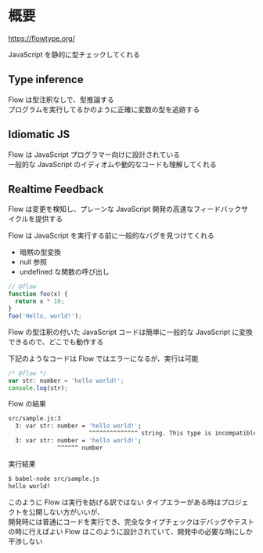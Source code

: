 # 概要

https://flowtype.org/

JavaScript を静的に型チェックしてくれる

## Type inference
Flow は型注釈なしで、型推論する  
プログラムを実行してるかのように正確に変数の型を追跡する


## Idiomatic JS
Flow は JavaScript プログラマー向けに設計されている  
一般的な JavaScript のイディオムや動的なコードも理解してくれる


## Realtime Feedback
Flow は変更を検知し、プレーンな JavaScript 開発の高速なフィードバックサイクルを提供する


Flow は JavaScript を実行する前に一般的なバグを見つけてくれる
- 暗黙の型変換
- null 参照
- undefined な関数の呼び出し

```javascript
// @flow
function foo(x) {
  return x * 10;
}
foo('Hello, world!');
```

Flow の型注釈の付いた JavaScript コードは簡単に一般的な JavaScript に変換できるので、どこでも動作する

下記のようなコードは Flow ではエラーになるが、実行は可能

```javascript
/* @flow */
var str: number = 'hello world!';
console.log(str);
```

Flow の結果

```bash
src/sample.js:3
  3: var str: number = 'hello world!';
                       ^^^^^^^^^^^^^^ string. This type is incompatible with
  3: var str: number = 'hello world!';
              ^^^^^^ number
```

実行結果

```bash
$ babel-node src/sample.js
hello world!
```

このように Flow は実行を妨げる訳ではない
タイプエラーがある時はプロジェクトを公開しない方がいいが、  
開発時には普通にコードを実行でき、完全なタイプチェックはデバッグやテストの時に行えばよい
Flow はこのように設計されていて、開発中の必要な時にしか干渉しない
